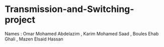 # Transmission-and-Switching-project
Names : Omar Mohamed Abdelazim , Karim Mohamed Saad , Boules Ehab Ghali , Mazen Elsaid Hassan
